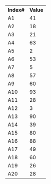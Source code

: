 <!DOCTYPE html>
<html>
<head>
<title>Table 1</title>
</head>
<table>

<tr>
<th>Index#</th>
<th>Value</th>
</tr>

<tr>
<td>A1</td>
<td>41</td>
</tr>

<tr>
<td>A2</td>
<td>18</td>
</tr>

<tr>
<td>A3</td>
<td>21</td>
</tr>

<tr>
<td>A4</td>
<td>63</td>
</tr><tr>
<td>A5</td>
<td>2</td>
</tr>

<tr>
<td>A6</td>
<td>53</td>
</tr>

<tr>
<td>A7</td>
<td>5</td>
</tr>

<tr>
<td>A8</td>
<td>57</td>
</tr>

<tr>
<td>A9</td>
<td>60</td>
</tr>

<tr>
<td>A10</td>
<td>93</td>
</tr>

<tr>
<td>A11</td>
<td>28</td>
</tr>

<tr>
<td>A12</td>
<td>3</td>
</tr>

<tr>
<td>A13</td>
<td>90</td>
</tr>

<tr>
<td>A14</td>
<td>39</td>
</tr>

<tr>
<td>A15</td>
<td>80</td>
</tr>

<tr>
<td>A16</td>
<td>88</td>
</tr>

<tr>
<td>A17</td>
<td>49</td>
</tr>

<tr>
<td>A18</td>
<td>60</td>
</tr>

<tr>
<td>A19</td>
<td>26</td>
</tr>

<tr>
<td>A20</td>
<td>28</td>
</tr>

</table>
</html>
